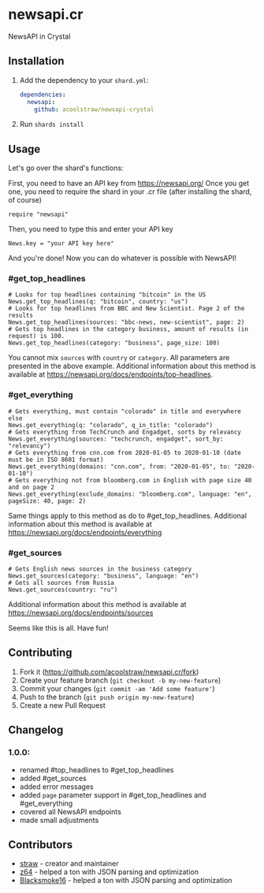 # newsapi.cr

NewsAPI in Crystal

## Installation

1. Add the dependency to your `shard.yml`:

   ```yaml
   dependencies:
     newsapi:
       github: acoolstraw/newsapi-crystal
   ```

2. Run `shards install`

## Usage

Let's go over the shard's functions:

First, you need to have an API key from https://newsapi.org/
Once you get one, you need to require the shard in your .cr file (after installing the shard, of course)
```cr
require "newsapi"
```
Then, you need to type this and enter your API key
```cr
News.key = "your API key here"
```
And you're done! Now you can do whatever is possible with NewsAPI!
### #get_top_headlines
```cr
# Looks for top headlines containing "bitcoin" in the US
News.get_top_headlines(q: "bitcoin", country: "us")
# Looks for top headlines from BBC and New Scientist. Page 2 of the results
News.get_top_headlines(sources: "bbc-news, new-scientist", page: 2)
# Gets top headlines in the category business, amount of results (in request) is 100.
News.get_top_headlines(category: "business", page_size: 100)
```
You cannot mix `sources` with `country` or `category`. All parameters are presented in the above example. Additional information about this method is available at <https://newsapi.org/docs/endpoints/top-headlines>.

### #get_everything
```cr
# Gets everything, must contain "colorado" in title and everywhere else
News.get_everything(q: "colorado", q_in_title: "colorado")
# Gets everything from TechCrunch and Engadget, sorts by relevancy
News.get_everything(sources: "techcrunch, engadget", sort_by: "relevancy")
# Gets everything from cnn.com from 2020-01-05 to 2020-01-10 (date must be in ISO 8601 format)
News.get_everything(domains: "cnn.com", from: "2020-01-05", to: "2020-01-10")
# Gets everything not from bloomberg.com in English with page size 40 and on page 2
News.get_everything(exclude_domains: "bloomberg.com", language: "en", pageSize: 40, page: 2)
```
Same things apply to this method as do to #get_top_headlines. Additional information about this method is available at <https://newsapi.org/docs/endpoints/everything>

### #get_sources
```cr
# Gets English news sources in the business category
News.get_sources(category: "business", language: "en")
# Gets all sources from Russia
News.get_sources(country: "ru")
```
Additional information about this method is available at <https://newsapi.org/docs/endpoints/sources>

Seems like this is all. Have fun!

## Contributing

1. Fork it (<https://github.com/acoolstraw/newsapi.cr/fork>)
2. Create your feature branch (`git checkout -b my-new-feature`)
3. Commit your changes (`git commit -am 'Add some feature'`)
4. Push to the branch (`git push origin my-new-feature`)
5. Create a new Pull Request

## Changelog

### 1.0.0:
- renamed #top_headlines to #get_top_headlines
- added #get_sources
- added error messages
- added `page` parameter support in #get_top_headlines and #get_everything
- covered all NewsAPI endpoints
- made small adjustments

## Contributors

- [straw](https://github.com/acoolstraw) - creator and maintainer
- [z64](https://github.com/z64) - helped a ton with JSON parsing and optimization
- [Blacksmoke16](https://github.com/Blacksmoke16) - helped a ton with JSON parsing and optimization